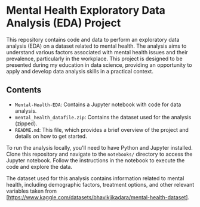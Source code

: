 # Mental Health Exploratory Data Analysis (EDA) Project

This repository contains code and data to perform an exploratory data analysis (EDA) on a dataset related to mental health. The analysis aims to understand various factors associated with mental health issues and their prevalence, particularly in the workplace. This project is designed to be presented during my education in data science, providing an opportunity to apply and develop data analysis skills in a practical context.

## Contents

- `Mental-Health-EDA`: Contains a Jupyter notebook with code for data analysis.
- `mental_health_datafile.zip`: Contains the dataset used for the analysis (zipped).
- `README.md`: This file, which provides a brief overview of the project and details on how to get started.

To run the analysis locally, you'll need to have Python and Jupyter installed. Clone this repository and navigate to the `notebooks/` directory to access the Jupyter notebook. Follow the instructions in the notebook to execute the code and explore the data.

The dataset used for this analysis contains information related to mental health, including demographic factors, treatment options, and other relevant variables taken from [https://www.kaggle.com/datasets/bhavikjikadara/mental-health-dataset].
